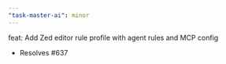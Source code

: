 ```yaml
---
"task-master-ai": minor
---
```


feat: Add Zed editor rule profile with agent rules and MCP config

- Resolves #637